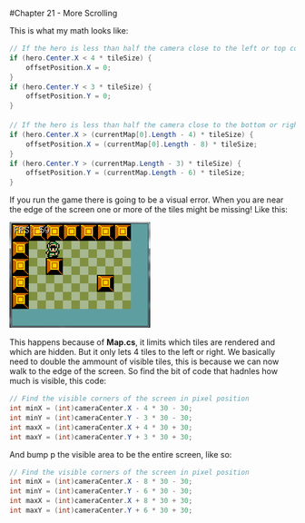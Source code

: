 #Chapter 21 - More Scrolling

This is what my math looks like:
```cs
// If the hero is less than half the camera close to the left or top corner
if (hero.Center.X < 4 * tileSize) {
    offsetPosition.X = 0;
}
if (hero.Center.Y < 3 * tileSize) {
    offsetPosition.Y = 0;
}

// If the hero is less than half the camera close to the bottom or right corner
if (hero.Center.X > (currentMap[0].Length - 4) * tileSize) {
    offsetPosition.X = (currentMap[0].Length - 8) * tileSize;
}
if (hero.Center.Y > (currentMap.Length - 3) * tileSize) {
    offsetPosition.Y = (currentMap.Length - 6) * tileSize;
}
```

If you run the game there is going to be a visual error. When you are near the edge of the screen one or more of the tiles might be missing! Like this:

![ERROR](Images/visual_error.PNG)

This happens because of **Map.cs**, it limits which tiles are rendered and which are hidden. But it only lets 4 tiles to the left or right. We basically need to double the ammount of visible tiles, this is because we can now walk to the edge of the screen. So find the bit of code that hadnles how much is visible, this code:

```cs
// Find the visible corners of the screen in pixel position
int minX = (int)cameraCenter.X - 4 * 30 - 30;
int minY = (int)cameraCenter.Y - 3 * 30 - 30;
int maxX = (int)cameraCenter.X + 4 * 30 + 30;
int maxY = (int)cameraCenter.Y + 3 * 30 + 30;
```

And bump p the visible area to be the entire screen, like so:

```cs
// Find the visible corners of the screen in pixel position
int minX = (int)cameraCenter.X - 8 * 30 - 30;
int minY = (int)cameraCenter.Y - 6 * 30 - 30;
int maxX = (int)cameraCenter.X + 8 * 30 + 30;
int maxY = (int)cameraCenter.Y + 6 * 30 + 30;
```